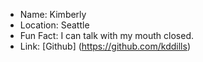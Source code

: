- Name: Kimberly
- Location: Seattle
- Fun Fact: I can talk with my mouth closed.
- Link: [Github] (https://github.com/kddills)